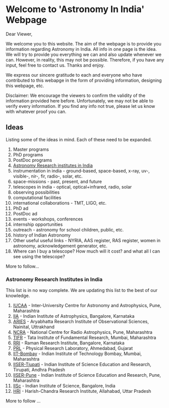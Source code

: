 <!---
layout: default
--->
# Welcome to 'Astronomy In India' Webpage

Dear Viewer,

We welcome you to this website. The aim of the webpage is to provide you information regarding Astronomy in India. All info in one page is the idea. We will try to provide you everything we can and also update whenever we can. However, in reality, this may not be possible. Therefore, if you have any input, feel free to contact us. Thanks and enjoy. 

We express our sincere gratitude to each and everyone who have contributed to this webapge in the form of providing information, designing this webpage, etc. 

Disclaimer: We encourage the viewers to confirm the validity of the information provided here before. Unfortunately, we may not be able to verify every information. If you find any info not true, please let us know with whatever proof you can.

## Ideas

Listing some of the ideas in mind. Each of these need to be expanded.

1. Master programs
2. PhD programs
3. PostDoc programs
4. [Astronomy Research institutes in India](./pages/institutes.md)
5. instrumentation in india - ground-based, space-based, x-ray, uv-, visible-, nir-, fir, radio-, solar, etc.
6. space-missions - past, present, and future
7. telescopes in india - optical, optical+infrared, radio, solar
8. observing possibilities
9. computational facilities
10. international collaborations - TMT, LIGO, etc.
11. PhD ad
12. PostDoc ad
13. events - workshops, conferences
14. internship opportunities
15. outreach - astronomy for school children, public, etc.
16. history of Indian Astronomy
17. Other useful useful links - NYRIA, AAS register, RAS register, women in astronomy, acknowledgement generator, etc.
18. Where can I buy a telescope? How much will it cost? and what all I can see using the telescope?

More to follow...

### Astronomy Research Institutes in India
This list is in no way complete. We are updating this list to the best of our knowledge. 
1. [IUCAA](https://www.iucaa.in) - Inter-University Centre for Astronomy and Astrophysics, Pune, Maharashtra
2. [IIA](https://www.iiap.res.in) - Indian Institute of Astrophysics, Bangalore, Karnataka
3. [ARIES](https://www.aries.res.in) - Aryabhatta Research Institute of Observational Sciences, Nainital, Uttrakhand
4. [NCRA](http://www.ncra.tifr.res.in/ncra/main) - National Centre for Radio Astrophysics, Pune, Maharashtra
5. [TIFR](https://www.tifr.res.in/~daa/) - Tata Institute of Fundamental Research, Mumbai, Maharashtra
6. [RRI](http://www.rri.res.in/astronomy-astrophysics.html) - Raman Research Institute, Bangalore, Karnataka
7. [PRL](https://www.prl.res.in/prl-eng/division/aato) - Physical Research Laboratory, Ahmedabad, Gujarat
8. [IIT-Bombay](http://www.phy.iitb.ac.in/en/research/astronomy-cosmology-gravity) - Indian Institute of Technology Bombay, Mumbai, Maharashtra
9. [IISER-Tiupati](http://www.iisertirupati.ac.in/research/physics/) - Indian Institute of Science Education and Research, Tirupati, Andhra Pradesh
10. [IISER-Pune](http://www.iiserpune.ac.in/research/physics) - Indian Institute of Science Education and Research, Pune, Maharashtra
11. [IISc](http://www.physics.iisc.ernet.in/~jap/) - Indian Institute of Science, Bangalore, India
12. [HRI](http://www.hri.res.in/~astro/index.html) - Harish-Chandra Research Institute, Allahabad, Uttar Pradesh


More to follow ...
